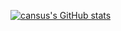 [![cansus's GitHub stats](https://github-readme-stats.vercel.app/api?username=cansus4569)](https://github.com/anuraghazra/github-readme-stats)
